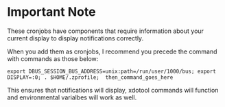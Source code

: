 # Important Note

These cronjobs have components that require information about your current display to display notifications correctly.

When you add them as cronjobs, I recommend you precede the command with commands as those below:

```
export DBUS_SESSION_BUS_ADDRESS=unix:path=/run/user/1000/bus; export DISPLAY=:0; . $HOME/.zprofile;  then_command_goes_here
```

This ensures that notifications will display, xdotool commands will function and environmental varialbes will work as well.
